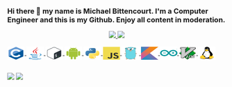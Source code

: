### Hi there 👋 my name is Michael Bittencourt. I'm a Computer Engineer and this is my Github. Enjoy all content in moderation. 

<div align="center">
  <a href="https://github.com/MichaelBittencourt">
  <img height="180em" src="https://github-readme-stats.vercel.app/api?username=MichaelBittencourt&show_icons=true&theme=algolia&include_all_commits=true&count_private=true"/>
  <img height="180em" src="https://github-readme-stats.vercel.app/api/top-langs/?username=MichaelBittencourt&layout=compact&langs_count=7&theme=algolia"/>
</div>

<div style="display: inline_block"><br>
  <img align="center" alt="Michael-C" height="30" width="40" src="https://github.com/devicons/devicon/blob/master/icons/c/c-original.svg">
  <img align="center" alt="Michael-Java" height="30" width="40" src="https://github.com/devicons/devicon/blob/master/icons/java/java-original.svg">
  <img align="center" alt="Michael-Bash" height="30" width="40" src="https://github.com/devicons/devicon/blob/master/icons/bash/bash-original.svg">
  <img align="center" alt="Michael-Android" height="30" width="40" src="https://github.com/devicons/devicon/blob/master/icons/android/android-original.svg">
  <img align="center" alt="Michael-Python" height="30" width="40" src="https://github.com/devicons/devicon/blob/master/icons/python/python-original.svg">
  <img align="center" alt="Michael-Js" height="30" width="40" src="https://github.com/devicons/devicon/blob/master/icons/javascript/javascript-original.svg">
  <img align="center" alt="Michael-Go" height="30" width="40" src="https://github.com/devicons/devicon/blob/master/icons/go/go-original.svg">
  <img align="center" alt="Michael-Kotlin" height="30" width="40" src="https://github.com/devicons/devicon/blob/master/icons/kotlin/kotlin-original.svg">
  <img align="center" alt="Michael-Arduino" height="30" width="40" src="https://github.com/devicons/devicon/blob/master/icons/arduino/arduino-original.svg">
  <img align="center" alt="Michael-Vim" height="30" width="40" src="https://github.com/devicons/devicon/blob/master/icons/vim/vim-original.svg">
  <img align="center" alt="Michael-Linux" height="30" width="40" src="https://github.com/devicons/devicon/blob/master/icons/linux/linux-original.svg">
</div>
  
  ##
 
<div>
  <a href = "mailto:mchl.bittencourt@gmail.com"><img src="https://img.shields.io/badge/-Gmail-%23333?style=for-the-badge&logo=gmail&logoColor=white" target="_blank"></a>
  <a href="https://www.linkedin.com/in/michaelbittencourt" target="_blank"><img src="https://img.shields.io/badge/-LinkedIn-%230077B5?style=for-the-badge&logo=linkedin&logoColor=white" target="_blank"></a> 
 
  <!--![Snake animation](https://github.com/MichaelBittencourt/MichaelBittencourt/blob/output/github-contribution-grid-snake.svg)-->
 
</div>

<!--
**MichaelBittencourt/MichaelBittencourt** is a ✨ _special_ ✨ repository because its `README.md` (this file) appears on your GitHub profile.

Here are some ideas to get you started:

- 🔭 I’m currently working on ...
- 🌱 I’m currently learning ...
- 👯 I’m looking to collaborate on ...
- 🤔 I’m looking for help with ...
- 💬 Ask me about ...
- 📫 How to reach me: ...
- 😄 Pronouns: ...
- ⚡ Fun fact: ...
-->
